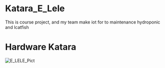# Katara_E_Lele
 This is course project, and my team make iot for to maintenance hydroponic and lcatfish
# Hardware Katara
![E_LELE_Pict](https://user-images.githubusercontent.com/50611122/150726983-9e2eb88a-2c24-43e2-a6d9-51b7fa3efeb7.png)
